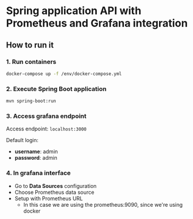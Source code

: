 # Spring application API with Prometheus and Grafana integration

## How to run it

### 1. Run containers
```bash
docker-compose up -f /env/docker-compose.yml
```

### 2. Execute Spring Boot application
```bash
mvn spring-boot:run
```
### 3. Access grafana endpoint
Access endpoint: ```localhost:3000```

Default login:
- **username**: admin
- **password**: admin

### 4. In grafana interface
- Go to **Data Sources** configuration
- Choose Prometheus data source
- Setup with Prometheus URL
  - In this case we are using the prometheus:9090, since we're using docker
